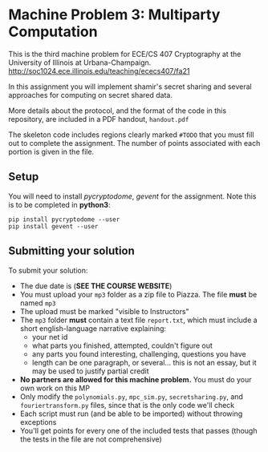 Machine Problem 3: Multiparty Computation
=========================================
This is the third machine problem for ECE/CS 407 Cryptography at the University of Illinois at Urbana-Champaign. http://soc1024.ece.illinois.edu/teaching/ececs407/fa21

In this assignment you will implement shamir's secret sharing and several
approaches for computing on secret shared data.

More details about the protocol, and the format of the code in this repository, are included in a PDF handout, `handout.pdf`

The skeleton code includes regions clearly marked `#TODO` that you must fill out to complete the assignment. The number of points associated with each portion is given in the file.

Setup
------------------------
You will need to install *pycryptodome*, *gevent* for the assignment. Note this is to be completed in **python3**: 
```
pip install pycryptodome --user
pip install gevent --user
```

Submitting your solution
------------------------

To submit your solution:
- The due date is (**SEE THE COURSE WEBSITE**)
- You must upload your `mp3` folder as a zip file to Piazza. The file **must** be named `mp3`
- The upload must be marked "visible to Instructors"
- The `mp3` folder **must** contain a text file `report.txt`, which must include a short english-language narrative explaining:
    - your net id
    - what parts you finished, attempted, couldn't figure out
    - any parts you found interesting, challenging, questions you have
    - length can be one paragraph, or several... this is not an essay, but it may be used to justify partial credit
- **No partners are allowed for this machine problem.** You must do your own work on this MP
- Only modify the `polynomials.py`, `mpc_sim.py`, `secretsharing.py`, and `fouriertransform.py` files, since that is the only code we'll check
- Each script must run (and be able to be imported) without throwing exceptions
- You'll get points for every one of the included tests that passes (though the tests in the file are not comprehensive)